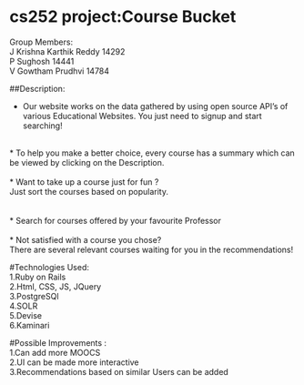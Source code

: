 # cs252 project:Course Bucket

Group Members: <br />
J Krishna Karthik Reddy 14292<br />
P Sughosh 14441<br />
V Gowtham Prudhvi  14784<br />

##Description: <br />
* Our website works on the data gathered by using open source API’s of various Educational Websites. You just need to signup and start searching!<br />
<br />
* To help you make a better choice, every course has a summary which can be viewed by clicking on the Description.
<br />
<br />
* Want to take up a course just for fun ? <br />
Just sort the courses based on popularity. <br />
<br />
<br />
* Search for courses offered by your favourite Professor
<br />
<br />
* Not satisfied with a course you chose? <br />
There are  several relevant courses waiting for you in the recommendations!

#Technologies Used:<br />
1.Ruby on Rails<br />
2.Html, CSS, JS, JQuery<br />
3.PostgreSQl<br />
4.SOLR<br />
5.Devise<br />
6.Kaminari<br />

#Possible Improvements :<br />
1.Can add more MOOCS<br />
2.UI can be made more interactive<br />
3.Recommendations based on similar Users can be added<br />






